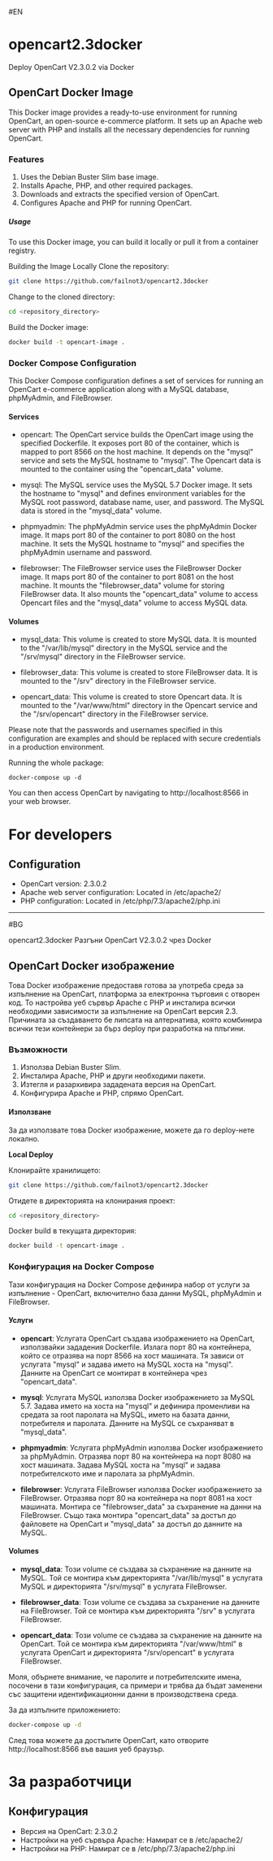 #EN

# opencart2.3docker
Deploy OpenCart V2.3.0.2 via Docker

## OpenCart Docker Image
This Docker image provides a ready-to-use environment for running OpenCart, an open-source e-commerce platform. It sets up an Apache web server with PHP and installs all the necessary dependencies for running OpenCart.

### Features
1. Uses the Debian Buster Slim base image.
2. Installs Apache, PHP, and other required packages.
3. Downloads and extracts the specified version of OpenCart.
4. Configures Apache and PHP for running OpenCart.

##### Usage
To use this Docker image, you can build it locally or pull it from a container registry.

Building the Image Locally
Clone the repository:

```bash
git clone https://github.com/failnot3/opencart2.3docker
```
Change to the cloned directory:

```bash
cd <repository_directory>
```
Build the Docker image:

```bash
docker build -t opencart-image .
```

### Docker Compose Configuration
This Docker Compose configuration defines a set of services for running an OpenCart e-commerce application along with a MySQL database, phpMyAdmin, and FileBrowser.

#### Services
- opencart: The OpenCart service builds the OpenCart image using the specified Dockerfile. It exposes port 80 of the container, which is mapped to port 8566 on the host machine. It depends on the "mysql" service and sets the MySQL hostname to "mysql". The Opencart data is mounted to the container using the "opencart_data" volume.

- mysql: The MySQL service uses the MySQL 5.7 Docker image. It sets the hostname to "mysql" and defines environment variables for the MySQL root password, database name, user, and password. The MySQL data is stored in the "mysql_data" volume.

- phpmyadmin: The phpMyAdmin service uses the phpMyAdmin Docker image. It maps port 80 of the container to port 8080 on the host machine. It sets the MySQL hostname to "mysql" and specifies the phpMyAdmin username and password.

- filebrowser: The FileBrowser service uses the FileBrowser Docker image. It maps port 80 of the container to port 8081 on the host machine. It mounts the "filebrowser_data" volume for storing FileBrowser data. It also mounts the "opencart_data" volume to access Opencart files and the "mysql_data" volume to access MySQL data.

#### Volumes
- mysql_data: This volume is created to store MySQL data. It is mounted to the "/var/lib/mysql" directory in the MySQL service and the "/srv/mysql" directory in the FileBrowser service.

- filebrowser_data: This volume is created to store FileBrowser data. It is mounted to the "/srv" directory in the FileBrowser service.

- opencart_data: This volume is created to store Opencart data. It is mounted to the "/var/www/html" directory in the Opencart service and the "/srv/opencart" directory in the FileBrowser service.

Please note that the passwords and usernames specified in this configuration are examples and should be replaced with secure credentials in a production environment.

Running the whole package:
```
docker-compose up -d
```

You can then access OpenCart by navigating to http://localhost:8566 in your web browser.

# For developers

## Configuration
- OpenCart version: 2.3.0.2
- Apache web server configuration: Located in /etc/apache2/
- PHP configuration: Located in /etc/php/7.3/apache2/php.ini

---------------------

#BG

 opencart2.3docker
Разгъни OpenCart V2.3.0.2 чрез Docker

## OpenCart Docker изображение
Това Docker изображение предоставя готова за употреба среда за изпълнение на OpenCart, платформа за електронна търговия с отворен код. То настройва уеб сървър Apache с PHP и инсталира всички необходими зависимости за изпълнение на OpenCart версия 2.3. Причината за създаването бе липсата на алтернатива, която комбинира всички тези контейнери за бърз deploy при разработка на плъгини.

### Възможности
1. Използва Debian Buster Slim.
2. Инсталира Apache, PHP и други необходими пакети.
3. Изтегля и разархивира зададената версия на OpenCart.
4. Конфигурира Apache и PHP, спрямо OpenCart.

#### Използване
За да използвате това Docker изображение, можете да го deploy-нете локално.

**Local Deploy**

Клонирайте хранилището:
```bash
git clone https://github.com/failnot3/opencart2.3docker
```
Отидете в директорията на клонирания проект:

```bash
cd <repository_directory>
```
Docker build в текущата директория:

```bash
docker build -t opencart-image .
```

### Конфигурация на Docker Compose
Тази конфигурация на Docker Compose дефинира набор от услуги за изпълнение - OpenCart, включително база данни MySQL, phpMyAdmin и FileBrowser.

#### Услуги
- **opencart**: Услугата OpenCart създава изображението на OpenCart, използвайки зададения Dockerfile. Излага порт 80 на контейнера, който се отразява на порт 8566 на хост машината. Тя зависи от услугата "mysql" и задава името на MySQL хоста на "mysql". Данните на OpenCart се монтират в контейнера чрез "opencart_data".

- **mysql**: Услугата MySQL използва Docker изображението за MySQL 5.7. Задава името на хоста на "mysql" и дефинира променливи на средата за root паролата на MySQL, името на базата данни, потребителя и паролата. Данните на MySQL се съхраняват в "mysql_data".

- **phpmyadmin**: Услугата phpMyAdmin използва Docker изображението за phpMyAdmin. Отразява порт 80 на контейнера на порт 8080 на хост машината. Задава MySQL хоста на "mysql" и задава потребителското име и паролата за phpMyAdmin.

- **filebrowser**: Услугата FileBrowser използва Docker изображението за FileBrowser. Отразява порт 80 на контейнера на порт 8081 на хост машината. Монтира се "filebrowser_data" за съхранение на данни на FileBrowser. Също така монтира "opencart_data" за достъп до файловете на OpenCart и  "mysql_data" за достъп до данните на MySQL.

#### Volumes
- **mysql_data**: Този volume се създава за съхранение на данните на MySQL. Той се монтира към директорията "/var/lib/mysql" в услугата MySQL и директорията "/srv/mysql" в услугата FileBrowser.

- **filebrowser_data**: Този volume се създава за съхранение на данните на FileBrowser. Той се монтира към директорията "/srv" в услугата FileBrowser.

- **opencart_data**: Този volume се създава за съхранение на данните на OpenCart. Той се монтира към директорията "/var/www/html" в услугата OpenCart и директорията "/srv/opencart" в услугата FileBrowser.

Моля, обърнете внимание, че паролите и потребителските имена, посочени в тази конфигурация, са примери и трябва да бъдат заменени със защитени идентификационни данни в производствена среда.

За да изпълните приложението:
```bash
docker-compose up -d
```

След това можете да достъпите OpenCart, като отворите http://localhost:8566 във вашия уеб браузър.

# За разработчици

## Конфигурация
- Версия на OpenCart: 2.3.0.2
- Настройки на уеб сървъра Apache: Намират се в /etc/apache2/
- Настройки на PHP: Намират се в /etc/php/7.3/apache2/php.ini
